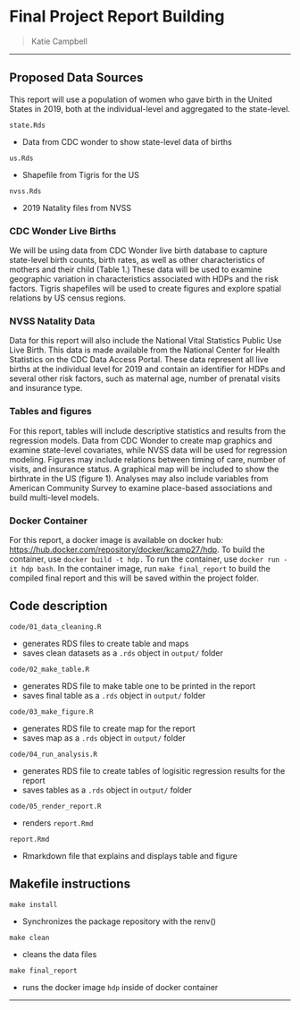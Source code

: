 # Final Project Report Building

> Katie Campbell

------------------------------------------------------------------------

## Proposed Data Sources
This report will use a population of women who gave birth in the United States in 2019, both at the individual-level and aggregated to the state-level.

`state.Rds`
- Data from CDC wonder to show state-level data of births

`us.Rds`
- Shapefile from Tigris for the US

`nvss.Rds` 
- 2019 Natality files from NVSS

### CDC Wonder Live Births
We will be using data from CDC Wonder live birth database to capture state-level birth counts, birth rates, as well as other characteristics of mothers and their child (Table 1.) These data will be used to examine geographic variation in characteristics associated with HDPs and the risk factors. Tigris shapefiles will be used to create figures and explore spatial relations by US census regions.

### NVSS Natality Data
Data for this report will also include the National Vital Statistics Public Use Live Birth. This data is made available from the National Center for Health Statistics on the CDC Data Access Portal. These data represent all live births at the individual level for 2019 and contain an identifier for HDPs and several other risk factors, such as maternal age, number of prenatal visits and insurance type.


### Tables and figures 
For this report, tables will include descriptive statistics and results from the regression models. Data from CDC Wonder to create map graphics and examine state-level covariates, while NVSS data will be used for regression modeling. Figures may include relations between timing of care, number of visits, and insurance status. A graphical map will be included to show the birthrate in the US (figure 1). Analyses may also include variables from American Community Survey to examine place-based associations and build multi-level models. 

### Docker Container
For this report, a docker image is available on docker hub: https://hub.docker.com/repository/docker/kcamp27/hdp. To build the container, use `docker build -t hdp.` To run the container, use `docker run -it hdp bash`. In the container image, run `make final_report` to build the compiled final report and this will be saved within the project folder. 

## Code description

`code/01_data_cleaning.R`

  - generates RDS files to create table and maps
  - saves clean datasets as a `.rds` object in `output/` folder

`code/02_make_table.R`

  - generates RDS file to make table one to be printed in the report
  - saves final table as a `.rds` object in `output/` folder

`code/03_make_figure.R`

  - generates RDS file to create map for the report
  - saves map as a `.rds` object in `output/` folder
  
`code/04_run_analysis.R`

  - generates RDS file to create tables of logisitic regression results for the report
  - saves tables as a `.rds` object in `output/` folder
  
`code/05_render_report.R`

  - renders `report.Rmd`

`report.Rmd`

  - Rmarkdown file that explains and displays table and figure
  
  
## Makefile instructions

`make install`
- Synchronizes the package repository with the renv()

`make clean`
- cleans the data files

`make final_report`
- runs the docker image `hdp` inside of docker container

------------------------------------------------------------------------



